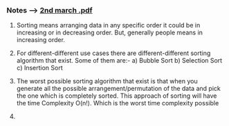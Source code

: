### Notes --> [2nd march .pdf](https://github.com/user-attachments/files/17989443/2nd.march.pdf)

1. Sorting means arranging data in any specific order it could be in increasing or in decreasing order. But, generally people means in increasing order.

2. For different-different use cases there are different-different sorting algorithm that exist. Some of them are:-
   a) Bubble Sort
   b) Selection Sort
   c) Insertion Sort

3. The worst possible sorting algorithm that exist is that when you generate all the possible arrangement/permutation of the data and pick the one which is completely sorted. This approach of sorting will have the time Complexity O(n!). Which is the worst time complexity possible

4. 


